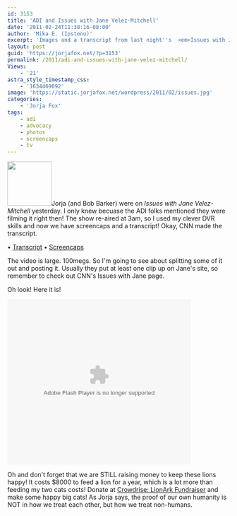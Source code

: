 ```yaml
---
id: 3153
title: 'ADI and Issues with Jane Velez-Mitchell'
date: '2011-02-24T11:38:16-08:00'
author: 'Mika E. (Ipstenu)'
excerpt: 'Images and a transcript from last night''s  <em>Issues with Jane Velez-Mitchell</em>.'
layout: post
guid: 'https://jorjafox.net/?p=3153'
permalink: /2011/adi-and-issues-with-jane-velez-mitchell/
Views:
    - '21'
astra_style_timestamp_css:
    - '1634469092'
image: 'https://static.jorjafox.net/wordpress/2011/02/issues.jpg'
categories:
    - 'Jorja Fox'
tags:
    - adi
    - advocacy
    - photos
    - screencaps
    - tv
---
```


<img src="//static.jorjafox.net/wordpress/2011/02/issues-100x100.jpg" alt="" title="issues" width="100" height="100" class="alignleft size-thumbnail wp-image-3154" />Jorja (and Bob Barker) were on <em>Issues with Jane Velez-Mitchell</em> yesterday. I only knew becuase the ADI folks mentioned they were filming it right then!  The show re-aired at 3am, so I used my clever DVR skills and now we have screencaps and a transcript!  Okay, CNN made the transcript.

&bull; <a href="https://jorjafox.net/wiki/Issues_with_Jane_Velez-Mitchell_(23_February_2011)">Transcript</a>
&bull; <a href="https://jorjafox.net/gallery/tv/talkshow/20110223-issues/">Screencaps</a>

The video is large.  100megs.  So I'm going to see about splitting some of it out and posting it.  Usually they put at least one clip up on Jane's site, so remember to check out CNN's Issues with Jane page.

Oh look! Here it is!

<object width="416" height="374" classid="clsid:D27CDB6E-AE6D-11cf-96B8-444553540000" id="ep"><param name="allowfullscreen" value="true" /><param name="allowscriptaccess" value="always" /><param name="wmode" value="transparent" /><param name="movie" value="http://i.cdn.turner.com/cnn/.element/apps/cvp/3.0/swf/cnn_416x234_embed.swf?context=embed&videoId=bestoftv/2011/02/24/jvm.lion.rescue.bolivia.hln" /><param name="bgcolor" value="#000000" /><embed src="http://i.cdn.turner.com/cnn/.element/apps/cvp/3.0/swf/cnn_416x234_embed.swf?context=embed&videoId=bestoftv/2011/02/24/jvm.lion.rescue.bolivia.hln" type="application/x-shockwave-flash" bgcolor="#000000" allowfullscreen="true" allowscriptaccess="always" width="416" wmode="transparent" height="374"></embed></object>

Oh and don't forget that we are STILL raising money to keep these lions happy! It costs $8000 to feed a lion for a year, which is a lot more than feeding my two cats costs!  Donate at <a href="http://www.crowdrise.com/lionark/fundraiser/jorjafoxonline">Crowdrise: LionArk Fundraiser</a> and make some happy big cats!  As Jorja says, the proof of our own humanity is NOT in how we treat each other, but how we treat non-humans.